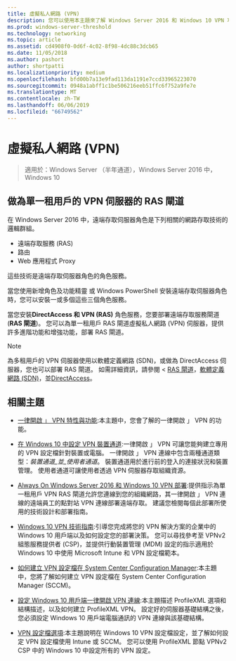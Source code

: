 ```yaml
---
title: 虛擬私人網路 (VPN)
description: 您可以使用本主題來了解 Windows Server 2016 和 Windows 10 VPN 功能和功能。
ms.prod: windows-server-threshold
ms.technology: networking
ms.topic: article
ms.assetid: cd4908f0-0d6f-4c02-8f98-4dc88c3dcb65
ms.date: 11/05/2018
ms.author: pashort
author: shortpatti
ms.localizationpriority: medium
ms.openlocfilehash: bfd00b7a13e9fad113da1191e7ccd33965223070
ms.sourcegitcommit: 0948a1abff1c1be506216eeb51ffc6f752a9fe7e
ms.translationtype: MT
ms.contentlocale: zh-TW
ms.lasthandoff: 06/06/2019
ms.locfileid: "66749562"
---
```

# <a name="virtual-private-networking-vpn"></a>虛擬私人網路 (VPN)

>適用於：Windows Server （半年通道），Windows Server 2016 中，Windows 10

## <a name="ras-gateway-as-a-single-tenant-vpn-server"></a>做為單一租用戶的 VPN 伺服器的 RAS 閘道

在 Windows Server 2016 中，遠端存取伺服器角色是下列相關的網路存取技術的邏輯群組。

- 遠端存取服務 (RAS)
- 路由
- Web 應用程式 Proxy

這些技術是遠端存取伺服器角色的角色服務。

當您使用新增角色及功能精靈 或 Windows PowerShell 安裝遠端存取伺服器角色時，您可以安裝一或多個這些三個角色服務。

當您安裝**DirectAccess 和 VPN (RAS)** 角色服務，您要部署遠端存取服務閘道 (**RAS 閘道**)。 您可以為單一租用戶 RAS 閘道虛擬私人網路 (VPN) 伺服器，提供許多進階功能和增強功能，部署 RAS 閘道。

>[!NOTE]
>為多租用戶的 VPN 伺服器使用以軟體定義網路 (SDN)，或做為 DirectAccess 伺服器，您也可以部署 RAS 閘道。 如需詳細資訊，請參閱 < [RAS 閘道](https://docs.microsoft.com/windows-server/remote/remote-access/ras-gateway/ras-gateway)，[軟體定義網路 (SDN)](https://docs.microsoft.com/windows-server/networking/sdn/software-defined-networking)，並[DirectAccess](https://docs.microsoft.com/windows-server/remote/remote-access/directaccess/directaccess)。

## <a name="related-topics"></a>相關主題
- [一律開啟 」 VPN 特性與功能](vpn-map-da.md):本主題中，您會了解的一律開啟 」 VPN 的功能。 

- [在 Windows 10 中設定 VPN 裝置通道](vpn-device-tunnel-config.md):一律開啟 」 VPN 可讓您能夠建立專用的 VPN 設定檔針對裝置或電腦。 一律開啟 」 VPN 連線中包含兩種通道類型：_裝置通道_並_使用者通道_。 裝置通道用於進行前的登入的連接狀況和裝置管理。 使用者通道可讓使用者透過 VPN 伺服器存取組織資源。

- [Always On Windows Server 2016 和 Windows 10 VPN 部署](always-on-vpn/deploy/always-on-vpn-deploy.md):提供指示為單一租用戶 VPN RAS 閘道允許您連線到您的組織網路，其一律開啟 」 VPN 連線的遠端員工的點對站 VPN 連線部署遠端存取。 建議您檢閱每個此部署所使用的技術設計和部署指南。

- [Windows 10 VPN 技術指南](https://docs.microsoft.com/windows/access-protection/vpn/vpn-guide):引導您完成將您的 VPN 解決方案的企業中的 Windows 10 用戶端以及如何設定您的部署決策。 您可以尋找參考至 VPNv2 組態服務提供者 (CSP)，並提供行動裝置管理 (MDM) 設定的指示適用於 Windows 10 中使用 Microsoft Intune 和 VPN 設定檔範本。

- [如何建立 VPN 設定檔在 System Center Configuration Manager](https://docs.microsoft.com/sccm/protect/deploy-use/create-vpn-profiles):本主題中，您將了解如何建立 VPN 設定檔在 System Center Configuration Manager (SCCM)。

- [設定 Windows 10 用戶端一律開啟 VPN 連線](https://docs.microsoft.com/windows-server/remote/remote-access/vpn/always-on-vpn/deploy/vpn-deploy-client-vpn-connections):本主題描述 ProfileXML 選項和結構描述，以及如何建立 ProfileXML VPN。 設定好的伺服器基礎結構之後，您必須設定 Windows 10 用戶端電腦通訊的 VPN 連線與該基礎結構。

- [VPN 設定檔選項](https://docs.microsoft.com/windows/access-protection/vpn/vpn-profile-options):本主題說明在 Windows 10 VPN 設定檔設定，並了解如何設定 VPN 設定檔使用 Intune 或 SCCM。 您可以使用 ProfileXML 節點 VPNv2 CSP 中的 Windows 10 中設定所有的 VPN 設定。
